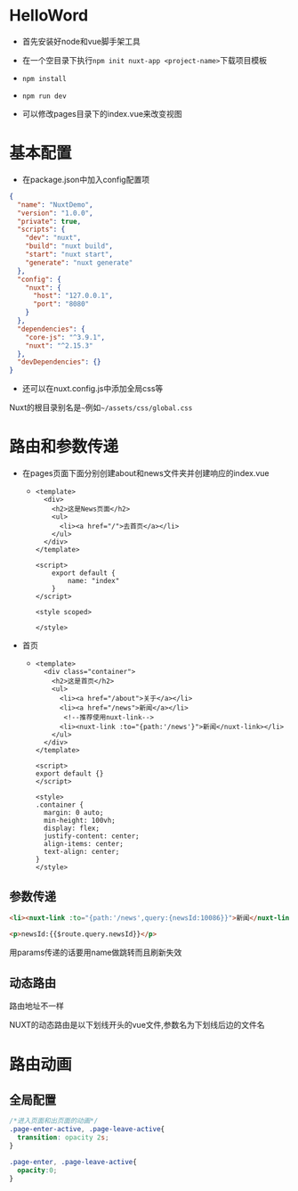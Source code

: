 # HelloWord

+ 首先安装好node和vue脚手架工具
+ 在一个空目录下执行`npm init nuxt-app <project-name>`下载项目模板

+ `npm install`
+ `npm run dev`
+ 可以修改pages目录下的index.vue来改变视图

# 基本配置

+ 在package.json中加入config配置项

```json
{
  "name": "NuxtDemo",
  "version": "1.0.0",
  "private": true,
  "scripts": {
    "dev": "nuxt",
    "build": "nuxt build",
    "start": "nuxt start",
    "generate": "nuxt generate"
  },
  "config": {
    "nuxt": {
      "host": "127.0.0.1",   
      "port": "8080"
    }
  },
  "dependencies": {
    "core-js": "^3.9.1",
    "nuxt": "^2.15.3"
  },
  "devDependencies": {}
}
```

+ 还可以在nuxt.config.js中添加全局css等

Nuxt的根目录别名是`~`例如`~/assets/css/global.css`

# 路由和参数传递

+ 在pages页面下面分别创建about和news文件夹并创建响应的index.vue

  + ```vue
    <template>
      <div>
        <h2>这是News页面</h2>
        <ul>
          <li><a href="/">去首页</a></li>
        </ul>
      </div>
    </template>
    
    <script>
        export default {
            name: "index"
        }
    </script>
    
    <style scoped>
    
    </style>
    
    ```

+ 首页

  + ```vue
    <template>
      <div class="container">
        <h2>这是首页</h2>
        <ul>
          <li><a href="/about">关于</a></li>
          <li><a href="/news">新闻</a></li>
           <!--推荐使用nuxt-link-->
          <li><nuxt-link :to="{path:'/news'}">新闻</nuxt-link></li>
        </ul>
      </div>
    </template>
    
    <script>
    export default {}
    </script>
    
    <style>
    .container {
      margin: 0 auto;
      min-height: 100vh;
      display: flex;
      justify-content: center;
      align-items: center;
      text-align: center;
    }
    </style>
    
    ```

## 参数传递

```html
<li><nuxt-link :to="{path:'/news',query:{newsId:10086}}">新闻</nuxt-link></li>
```

```html
<p>newsId:{{$route.query.newsId}}</p>
```

用params传递的话要用name做跳转而且刷新失效

## 动态路由

路由地址不一样

NUXT的动态路由是以下划线开头的vue文件,参数名为下划线后边的文件名

# 路由动画

## 全局配置

```css
/*进入页面和出页面的动画*/
.page-enter-active, .page-leave-active{
  transition: opacity 2s;
}

.page-enter, .page-leave-active{
  opacity:0;
}
```

























